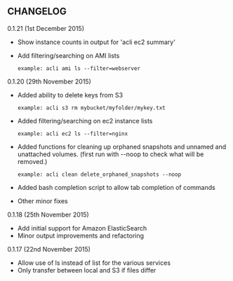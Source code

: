 CHANGELOG
---------
0.1.21 (1st December 2015)

- Show instance counts in output for 'acli ec2 summary'

- Add filtering/searching on AMI lists

    `example: acli ami ls --filter=webserver`

0.1.20 (29th November 2015)

- Added ability to delete keys from S3

    `example: acli s3 rm mybucket/myfolder/mykey.txt`

- Added filtering/searching on ec2 instance lists

    `example: acli ec2 ls --filter=nginx`

- Added functions for cleaning up orphaned snapshots and unnamed and unattached volumes. (first run with --noop to check what will be removed.)

    `example: acli clean delete_orphaned_snapshots --noop`

- Added bash completion script to allow tab completion of commands
- Other minor fixes

0.1.18 (25th November 2015)

- Add initial support for Amazon ElasticSearch
- Minor output improvements and refactoring

0.1.17 (22nd November 2015)

- Allow use of ls instead of list for the various services
- Only transfer between local and S3 if files differ
